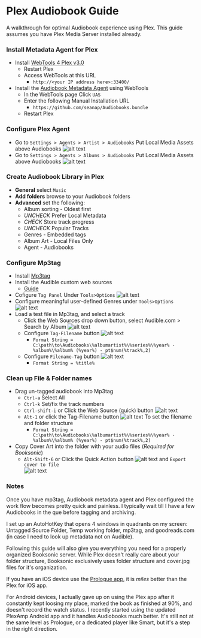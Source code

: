 # Plex Audiobook Guide
A walkthrough for optimal Audiobook experience using Plex.  This guide assumes you have Plex Media Server installed already.

### Install Metadata Agent for Plex
* Install [WebTools 4 Plex v3.0](https://github.com/ukdtom/WebTools.bundle/wiki/Install)  
  * Restart Plex
  * Access WebTools at this URL  
    * `http://<your IP address here>:33400/`
* Install the [Audiobook Metadata Agent](https://github.com/seanap/Audiobooks.bundle) using WebTools
  * In the WebTools page Click `UAS`
  * Enter the following Manual Installation URL
    * `https://github.com/seanap/Audiobooks.bundle`
  * Restart Plex

### Configure Plex Agent  
* Go to `Settings > Agents > Artist > Audiobooks` Put Local Media Assets above Audiobooks
 ![alt text](https://i.imgur.com/oEKdpmd.png "Artist Agent Config")
* Go to `Settings > Agents > Albums > Audiobooks` Put Local Media Assets above Audiobooks
 ![alt text](https://i.imgur.com/1aKHJeB.png "Album Agent Config")

### Create Audiobook Library in Plex
 * **General** select `Music`
 * **Add folders** browse to your Audiobook folders
 * **Advanced** set the following:  
   * Album sorting - Oldest first
   * *UNCHECK* Prefer Local Metadata
   * *CHECK* Store track progress
   * *UNCHECK* Popular Tracks
   * Genres - Embedded tags
   * Album Art - Local Files Only
   * Agent - Audiobooks
   
### Configure Mp3tag
* Install [Mp3tag](https://www.mp3tag.de/en/)
* Install the Audible custom web sources  
  * [Guide](https://github.com/seanap/Audible.com-Search-by-Album)
* Cofigure `Tag Panel` Under `Tools>Options`
  ![alt text](https://i.imgur.com/ERv9n8G.png "Tag Panel")
* Configure meaningful user-defined Genres under `Tools>Options`  
  ![alt text](https://i.imgur.com/YXnh7ve.png "User-defined Genres")
* Load a test file in Mp3tag, and select a track
  * Click the Web Sources drop down button, select Audible.com > Search by Album
   ![alt text](https://i.imgur.com/Q4ySYh2.png "Web Source Select")
  * Configure `Tag-Filename` button ![alt text](https://i.imgur.com/KJGD4sE.png "Tag-Filename")
    * `Format String = C:\path\to\Audiobooks\%albumartist%\%series%\%year% - %album%\%album% (%year%) - pt$num(%track%,2)`
  * Configure `Filename-Tag` button ![alt text](https://i.imgur.com/BE25NFp.png "Filename-Tag")
    * `Format String = %title%`

### Clean up File & Folder names  
* Drag un-tagged audiobook into Mp3tag
  * `Ctrl-a` Select All
  * `Ctrl-k` Set/fix the track numbers
  * `Ctrl-shift-i` or Click the Web Source (quick) button
![alt text](https://i.imgur.com/AjJbUqE.png "Tag Source")
  * `Alt-1` or click the Tag-Filename button
![alt text](https://i.imgur.com/KJGD4sE.png "Tag-Filename") To set the filename and folder structure  
     * `Format String = C:\path\to\Audiobooks\%albumartist%\%series%\%year% - %album%\%album% (%year%) - pt$num(%track%,2)`  
* Copy Cover Art into the folder with your audio files (*Required for Booksonic*)
  * `Alt-Shift-6` or Click the Quick Action button ![alt text](https://i.imgur.com/UMueLqS.png "Quick Actions") and `Export cover to file`  
  ![alt text](https://i.imgur.com/vAxejs8.png "Quick Action - Cover to folder")  

### Notes
Once you have mp3tag, Audiobook metadata agent and Plex configured the work flow becomes pretty quick and painless.  I typically wait till I have a few Audiobooks in the que before tagging and archiving.  

   I set up an AutoHotKey that opens 4 windows in quadrants on my screen: Untagged Source Folder, Temp working folder, mp3tag, and goodreads.com (in case I need to look up metadata not on Audible).

   Following this guide will also give you everything you need for a properly organized Booksonic server.  While Plex doesn't really care about your folder structure, Booksonic exclusively uses folder structure and cover.jpg files for it's organization.

   If you have an iOS device use the [Prologue app](https://prologue-app.com/), it is *miles* better than the Plex for iOS app.

   For Android devices, I actually gave up on using the Plex app after it constantly kept loosing my place, marked the book as finished at 90%, and doesn't record the watch status. I recently started using the updated PlexAmp Android app and it handles Audiobooks much better. It's still not at the same level as Prologue, or a dedicated player like Smart, but it's a step in the right direction.
